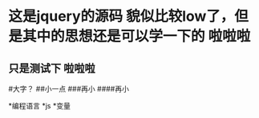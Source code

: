 这是jquery的源码  貌似比较low了，但是其中的思想还是可以学一下的  啦啦啦
=
只是测试下  啦啦啦
-
#大字？
##小一点
###再小
####再小  


*编程语言
  *js
    *变量
